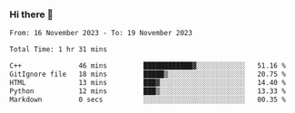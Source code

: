 ### Hi there 👋

<!--
**floyiac/floyiac** is a ✨ _special_ ✨ repository because its `README.md` (this file) appears on your GitHub profile.

Here are some ideas to get you started:

- 🔭 I’m currently working on ...
- 🌱 I’m currently learning ...
- 👯 I’m looking to collaborate on ...
- 🤔 I’m looking for help with ...
- 💬 Ask me about ...
- 📫 How to reach me: ...
- 😄 Pronouns: ...
- ⚡ Fun fact: ...
-->

<!--START_SECTION:waka-->

```txt
From: 16 November 2023 - To: 19 November 2023

Total Time: 1 hr 31 mins

C++              46 mins         ████████████▓░░░░░░░░░░░░   51.16 %
GitIgnore file   18 mins         █████▒░░░░░░░░░░░░░░░░░░░   20.75 %
HTML             13 mins         ███▓░░░░░░░░░░░░░░░░░░░░░   14.40 %
Python           12 mins         ███▒░░░░░░░░░░░░░░░░░░░░░   13.33 %
Markdown         0 secs          ░░░░░░░░░░░░░░░░░░░░░░░░░   00.35 %
```

<!--END_SECTION:waka-->
